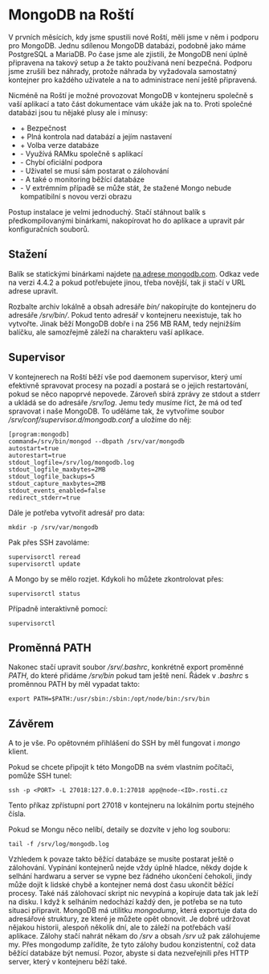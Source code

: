 # MongoDB na Roští

V prvních měsících, kdy jsme spustili nové Roští, měli jsme v něm i podporu pro MongoDB. Jednu sdílenou MongoDB databázi, podobně jako máme PostgreSQL a MariaDB. Po čase jsme ale zjistili, že MongoDB není úplně připravena na takový setup a že takto používaná není bezpečná. Podporu jsme zrušili bez náhrady, protože náhrada by vyžadovala samostatný kontejner pro každého uživatele a na to administrace není ještě připravená.

Nicméně na Roští je možné provozovat MongoDB v kontejneru společně s vaší aplikací a tato část dokumentace vám ukáže jak na to. Proti společné databázi jsou tu nějaké plusy ale i mínusy:

* \+ Bezpečnost
* \+ Plná kontrola nad databází a jejím nastavení
* \+ Volba verze databáze
* \- Využívá RAMku společně s aplikací
* \- Chybí oficiální podpora
* \- Uživatel se musí sám postarat o zálohování
* \- A také o monitoring běžící databáze
* \- V extrémním případě se může stát, že stažené Mongo nebude kompatibilní s novou verzi obrazu

Postup instalace je velmi jednoduchý. Stačí stáhnout balík s předkompilovanými binárkami, nakopírovat ho do aplikace a upravit pár konfiguračních souborů.

## Stažení

Balík se statickými binárkami najdete [na adrese mongodb.com](https://fastdl.mongodb.org/linux/mongodb-linux-x86_64-ubuntu1604-4.4.2.tgz). Odkaz vede na verzi 4.4.2 a pokud potřebujete jinou, třeba novější, 
tak ji stačí v URL adrese upravit.

Rozbalte archiv lokálně a obsah adresáře *bin/* nakopírujte do kontejneru do adresáře */srv/bin/*. Pokud tento adresář v kontejneru neexistuje, tak ho vytvořte. Jinak běží MongoDB dobře i na 256 MB RAM, tedy nejnižším balíčku, ale samozřejmě záleží na charakteru vaší aplikace.

## Supervisor

V kontejnerech na Roští běží vše pod daemonem supervisor, který umí efektivně spravovat procesy na pozadí a postará se o jejich restartování, pokud se něco napoprvé nepovede. Zároveň sbírá zprávy ze stdout a stderr a ukládá se do adresáře */srv/log*. Jemu tedy musíme říct, že má od teď spravovat i naše MongoDB. To uděláme tak, že vytvoříme soubor */srv/conf/supervisor.d/mongodb.conf* a uložíme do něj:

    [program:mongodb]
    command=/srv/bin/mongod --dbpath /srv/var/mongodb
    autostart=true
    autorestart=true
    stdout_logfile=/srv/log/mongodb.log
    stdout_logfile_maxbytes=2MB
    stdout_logfile_backups=5
    stdout_capture_maxbytes=2MB
    stdout_events_enabled=false
    redirect_stderr=true

Dále je potřeba vytvořit adresář pro data:

    mkdir -p /srv/var/mongodb

Pak přes SSH zavoláme:

    supervisorctl reread
    supervisorctl update

A Mongo by se mělo rozjet. Kdykoli ho můžete zkontrolovat přes:

    supervisorctl status

Případně interaktivně pomocí:

    supervisorctl

## Proměnná PATH

Nakonec stačí upravit soubor */srv/.bashrc*, konkrétně export proměnné *PATH*, do které přidáme */srv/bin* pokud tam ještě není. Řádek v *.bashrc* s proměnnou PATH by měl vypadat takto:

    export PATH=$PATH:/usr/sbin:/sbin:/opt/node/bin:/srv/bin

## Závěrem

A to je vše. Po opětovném přihlášení do SSH by měl fungovat i *mongo* klient. 

Pokud se chcete připojit k této MongoDB na svém vlastním počítači, pomůže SSH tunel:

    ssh -p <PORT> -L 27018:127.0.0.1:27018 app@node-<ID>.rosti.cz

Tento příkaz zpřístupní port 27018 v kontejneru na lokálním portu stejného čísla.

Pokud se Mongu něco nelíbí, detaily se dozvíte v jeho log souboru:

    tail -f /srv/log/mongodb.log

Vzhledem k povaze takto běžící databáze se musíte postarat ještě o zálohování. Vypínání kontejnerů nejde vždy úplně hladce, někdy dojde k selhání hardwaru a server se vypne bez řádného ukončení čehokoli, jindy může dojít k lidské chybě a kontejner nemá dost času ukončit běžící procesy. Také náš zálohovací skript nic nevypíná a kopíruje data tak jak leží na disku. I když k selháním nedochází každý den, je potřeba se na tuto situaci připravit. MongoDB má utilitku *mongodump*, která exportuje data do adresářové struktury, ze které je můžete opět obnovit. Je dobré udržovat nějakou historii, alespoň několik dní, ale to záleží na potřebách vaší aplikace. Zálohy stačí nahrát někam do */srv* a obsah */srv* už pak zálohujeme my. Přes mongodump zařídíte, že tyto zálohy budou konzistentní, což data běžící databáze být nemusí. Pozor, abyste si data nezveřejnili přes HTTP server, který v kontejneru běží také.


